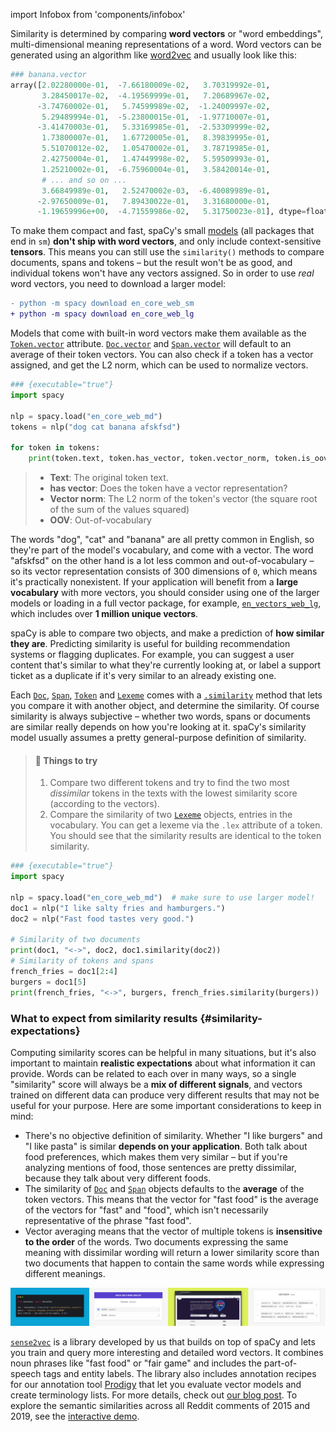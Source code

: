import Infobox from 'components/infobox'

Similarity is determined by comparing **word vectors** or "word embeddings",
multi-dimensional meaning representations of a word. Word vectors can be
generated using an algorithm like
[word2vec](https://en.wikipedia.org/wiki/Word2vec) and usually look like this:

```python
### banana.vector
array([2.02280000e-01,  -7.66180009e-02,   3.70319992e-01,
       3.28450017e-02,  -4.19569999e-01,   7.20689967e-02,
      -3.74760002e-01,   5.74599989e-02,  -1.24009997e-02,
       5.29489994e-01,  -5.23800015e-01,  -1.97710007e-01,
      -3.41470003e-01,   5.33169985e-01,  -2.53309999e-02,
       1.73800007e-01,   1.67720005e-01,   8.39839995e-01,
       5.51070012e-02,   1.05470002e-01,   3.78719985e-01,
       2.42750004e-01,   1.47449998e-02,   5.59509993e-01,
       1.25210002e-01,  -6.75960004e-01,   3.58420014e-01,
       # ... and so on ...
       3.66849989e-01,   2.52470002e-03,  -6.40089989e-01,
      -2.97650009e-01,   7.89430022e-01,   3.31680000e-01,
      -1.19659996e+00,  -4.71559986e-02,   5.31750023e-01], dtype=float32)
```

<Infobox title="Important note" variant="warning">

To make them compact and fast, spaCy's small [models](/models) (all packages
that end in `sm`) **don't ship with word vectors**, and only include
context-sensitive **tensors**. This means you can still use the `similarity()`
methods to compare documents, spans and tokens – but the result won't be as
good, and individual tokens won't have any vectors assigned. So in order to use
_real_ word vectors, you need to download a larger model:

```diff
- python -m spacy download en_core_web_sm
+ python -m spacy download en_core_web_lg
```

</Infobox>

Models that come with built-in word vectors make them available as the
[`Token.vector`](/api/token#vector) attribute. [`Doc.vector`](/api/doc#vector)
and [`Span.vector`](/api/span#vector) will default to an average of their token
vectors. You can also check if a token has a vector assigned, and get the L2
norm, which can be used to normalize vectors.

```python
### {executable="true"}
import spacy

nlp = spacy.load("en_core_web_md")
tokens = nlp("dog cat banana afskfsd")

for token in tokens:
    print(token.text, token.has_vector, token.vector_norm, token.is_oov)
```

> - **Text**: The original token text.
> - **has vector**: Does the token have a vector representation?
> - **Vector norm**: The L2 norm of the token's vector (the square root of the
>   sum of the values squared)
> - **OOV**: Out-of-vocabulary

The words "dog", "cat" and "banana" are all pretty common in English, so they're
part of the model's vocabulary, and come with a vector. The word "afskfsd" on
the other hand is a lot less common and out-of-vocabulary – so its vector
representation consists of 300 dimensions of `0`, which means it's practically
nonexistent. If your application will benefit from a **large vocabulary** with
more vectors, you should consider using one of the larger models or loading in a
full vector package, for example,
[`en_vectors_web_lg`](/models/en-starters#en_vectors_web_lg), which includes
over **1 million unique vectors**.

spaCy is able to compare two objects, and make a prediction of **how similar
they are**. Predicting similarity is useful for building recommendation systems
or flagging duplicates. For example, you can suggest a user content that's
similar to what they're currently looking at, or label a support ticket as a
duplicate if it's very similar to an already existing one.

Each [`Doc`](/api/doc), [`Span`](/api/span), [`Token`](/api/token) and
[`Lexeme`](/api/lexeme) comes with a [`.similarity`](/api/token#similarity)
method that lets you compare it with another object, and determine the
similarity. Of course similarity is always subjective – whether two words, spans
or documents are similar really depends on how you're looking at it. spaCy's
similarity model usually assumes a pretty general-purpose definition of
similarity.

> #### 📝 Things to try
>
> 1. Compare two different tokens and try to find the two most _dissimilar_
>    tokens in the texts with the lowest similarity score (according to the
>    vectors).
> 2. Compare the similarity of two [`Lexeme`](/api/lexeme) objects, entries in
>    the vocabulary. You can get a lexeme via the `.lex` attribute of a token.
>    You should see that the similarity results are identical to the token
>    similarity.

```python
### {executable="true"}
import spacy

nlp = spacy.load("en_core_web_md")  # make sure to use larger model!
doc1 = nlp("I like salty fries and hamburgers.")
doc2 = nlp("Fast food tastes very good.")

# Similarity of two documents
print(doc1, "<->", doc2, doc1.similarity(doc2))
# Similarity of tokens and spans
french_fries = doc1[2:4]
burgers = doc1[5]
print(french_fries, "<->", burgers, french_fries.similarity(burgers))
```

### What to expect from similarity results {#similarity-expectations}

Computing similarity scores can be helpful in many situations, but it's also
important to maintain **realistic expectations** about what information it can
provide. Words can be related to each over in many ways, so a single
"similarity" score will always be a **mix of different signals**, and vectors
trained on different data can produce very different results that may not be
useful for your purpose. Here are some important considerations to keep in mind:

- There's no objective definition of similarity. Whether "I like burgers" and "I
  like pasta" is similar **depends on your application**. Both talk about food
  preferences, which makes them very similar – but if you're analyzing mentions
  of food, those sentences are pretty dissimilar, because they talk about very
  different foods.
- The similarity of [`Doc`](/api/doc) and [`Span`](/api/span) objects defaults
  to the **average** of the token vectors. This means that the vector for "fast
  food" is the average of the vectors for "fast" and "food", which isn't
  necessarily representative of the phrase "fast food".
- Vector averaging means that the vector of multiple tokens is **insensitive to
  the order** of the words. Two documents expressing the same meaning with
  dissimilar wording will return a lower similarity score than two documents
  that happen to contain the same words while expressing different meanings.

<Infobox title="Tip: Check out sense2vec" emoji="💡">

[![](../../images/sense2vec.jpg)](https://github.com/explosion/sense2vec)

[`sense2vec`](https://github.com/explosion/sense2vec) is a library developed by
us that builds on top of spaCy and lets you train and query more interesting and
detailed word vectors. It combines noun phrases like "fast food" or "fair game"
and includes the part-of-speech tags and entity labels. The library also
includes annotation recipes for our annotation tool [Prodigy](https://prodi.gy)
that let you evaluate vector models and create terminology lists. For more
details, check out
[our blog post](https://explosion.ai/blog/sense2vec-reloaded). To explore the
semantic similarities across all Reddit comments of 2015 and 2019, see the
[interactive demo](https://explosion.ai/demos/sense2vec).

</Infobox>
